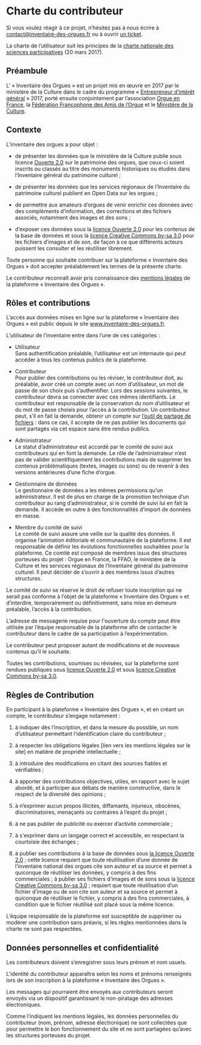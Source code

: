 # Charte du contributeur

Si vous voulez réagir à ce projet, n’hésitez pas à nous écrire à
<contact@inventaire-des-orgues.fr> ou à ouvrir [un
ticket](https://git.inventaire-des-orgues.fr/bzg/ido-docs/issues).


La charte de l’utilisateur suit les principes de la [charte nationale
des sciences
participatives](https://inra-dam-front-resources-cdn.brainsonic.com/ressources/afile/403674-cf7ac-resource-charte-francaise-des-sciences-et-recherches-participatives.pdf)
(20 mars 2017).

## Préambule

L' « Inventaire des Orgues » est un projet mis en œuvre en 2017 par le ministère de la Culture dans le cadre du programme
« [Entrepreneur d’intérêt
général](https://entrepreneur-interet-general.etalab.gouv.fr/) » 2017,
porté ensuite conjointement par l’association [Orgue en
France](http://www.orgue-en-france.org/), la [Fédération Francophone des
Amis de l’Orgue](http://www.ffao.com) et le [Ministère de la
Culture](http://www.culturecommunication.gouv.fr/).

## Contexte

L’inventaire des orgues a pour objet :

  - de présenter les données que le ministère de la Culture publie sous
    licence
    [Ouverte 2.0](https://www.etalab.gouv.fr/wp-content/uploads/2017/04/ETALAB-Licence-Ouverte-v2.0.pdf)
    sur le patrimoine des orgues, que ceux-ci soient inscrits ou classés
    au titre des monuments historiques ou étudiés dans l’Inventaire
    général du patrimoine culturel ;

  - de présenter les données que les services régionaux de l’Inventaire
    du patrimoine culturel publient en Open Data sur les orgues ;

  - de permettre aux amateurs d’orgues de venir enrichir ces données
    avec des compléments d’information, des corrections et des fichiers
    associés, notamment des images et des sons ;

  - d’exposer ces données sous la [licence
    Ouverte 2.0](https://www.etalab.gouv.fr/wp-content/uploads/2017/04/ETALAB-Licence-Ouverte-v2.0.pdf)
    pour les contenus de la base de données et sous la [licence Creative
    Commons
    by-sa 3.0](https://creativecommons.org/licenses/by-sa/3.0/fr/) pour
    les fichiers d’images et de son, de façon à ce que différents
    acteurs puissent les consulter et les réutiliser librement.

Toute personne qui souhaite contribuer sur la plateforme « Inventaire
des Orgues » doit accepter préalablement les termes de la présente
charte.

Le contributeur reconnaît avoir pris connaissance des [mentions
légales](mentions-legales.md) de la
plateforme « Inventaire des Orgues ».

## Rôles et contributions

L’accès aux données mises en ligne sur la plateforme « Inventaire des
Orgues » est public depuis le site www.inventaire-des-orgues.fr.

L’utilisateur de l’inventaire entre dans l’une de ces catégories :

  - Utilisateur  
    Sans authentification préalable, l’utilisateur est un internaute qui
    peut accéder à tous les contenus publics de la plateforme.

  - Contributeur  
    Pour publier des contributions ou les réviser, le contributeur doit,
    au préalable, avoir créé un compte avec un nom d’utilisateur, un mot
    de passe de son choix puis s’authentifier. Lors des sessions
    suivantes, le contributeur devra se connecter avec ces mêmes
    identifiants. Le contributeur est responsable de la conservation du
    nom d’utilisateur et du mot de passe choisis pour l’accès à la
    contribution. Un contributeur peut, s’il en fait la demande, obtenir
    un compte sur [l’outil de partage de
    fichiers](https://fichiers.inventaire-des-orgues.fr/) : dans ce cas,
    il accepte de ne pas publier les documents qui sont partagés via cet
    espace sans être rendus publics.

  - Administrateur  
    Le statut d’administrateur est accordé par le comité de suivi aux
    contributeurs qui en font la demande. Le rôle de l’administrateur
    n’est pas de valider scientifiquement les contributions mais de
    supprimer les contenus problématiques (textes, images ou sons) ou de
    revenir à des versions antérieures d’une fiche d’orgue.

  - Gestionnaire de données  
    Le gestionnaire de données a les mêmes permissions qu’un
    administrateur. Il est de plus en charge de la promotion technique
    d’un contributeur au rang d’administrateur, si le comité de suivi
    lui en fait la demande. Il accède en outre à des fonctionnalités
    d’import de données en masse.

  - Membre du comité de suivi  
    Le comité de suivi assure une veille sur la qualité des données. Il
    organise l’animation éditoriale et communautaire de la plateforme.
    Il est responsable de définir les évolutions fonctionnelles
    souhaitées pour la plateforme. Ce comité est composé de membres
    issus des structures porteuses du projet : Orgue en France, la FFAO,
    le ministère de la Culture et les services régionaux de l’Inventaire
    général du patrimoine culturel. Il peut décider de s’ouvrir à des
    membres issus d’autres structures.

Le comité de suivi se réserve le droit de refuser toute inscription qui
ne serait pas conforme à l’objet de la plateforme « Inventaire des
Orgues » et d’interdire, temporairement ou définitivement, sans mise en
demeure préalable, l’accès à la contribution.

L’adresse de messagerie requise pour l'ouverture du compte peut être
utilisée par l’équipe responsable de la plateforme afin de contacter le
contributeur dans le cadre de sa participation à l’expérimentation.

Le contributeur peut proposer autant de modifications et de nouveaux
contenus qu’il le souhaite.

Toutes les contributions, soumises ou révisées, sur la plateforme sont
rendues publiques sous [licence
Ouverte 2.0](https://www.etalab.gouv.fr/wp-content/uploads/2017/04/ETALAB-Licence-Ouverte-v2.0.pdf)
et sous [licence Creative Commons
by-sa 3.0](https://creativecommons.org/licenses/by-sa/3.0/fr/).

## Règles de Contribution

En participant à la plateforme « Inventaire des Orgues », et en créant
un compte, le contributeur s’engage notamment :

1.  à indiquer dès l’inscription, et dans la mesure du possible, un nom
    d’utilisateur permettant l’identification claire du contributeur ;

2.  à respecter les obligations légales \[lien vers les mentions légales
    sur le site\] en matière de propriété intellectuelle ;

3.  à introduire des modifications en citant des sources fiables et
    vérifiables ;

4.  à apporter des contributions objectives, utiles, en rapport avec le
    sujet abordé, et à participer aux débats de manière constructive,
    dans le respect de la diversité des opinions ;

5.  à n’exprimer aucun propos illicites, diffamants, injurieux,
    obscènes, discriminatoires, menaçants ou contraires à l’esprit du
    projet ;

6.  à ne pas publier de publicité ou exercer d’activité commerciale ;

7.  à s'exprimer dans un langage correct et accessible, en respectant la
    courtoisie des échanges ;

8.  à publier ses contributions à la base de données sous [la licence
    Ouverte 2.0](https://www.etalab.gouv.fr/wp-content/uploads/2017/04/ETALAB-Licence-Ouverte-v2.0.pdf) ;
    cette licence requiert que toute réutilisation d’une donnée de
    l’inventaire national des orgues cite son auteur et sa source et
    permet à quiconque de réutiliser les données, y compris à des fins
    commerciales ; à publier ses fichiers d’images et de sons sous la
    [licence Creative Commons
    by-sa 3.0](https://creativecommons.org/licenses/by-sa/3.0/fr/) ;
    requiert que toute réutilisation d’un fichier d’image ou de son cite
    son auteur et sa source et permet à quiconque de réutiliser le
    fichier, y compris à des fins commerciales, à condition que le
    fichier réutilisé soit placé sous la même licence.

L’équipe responsable de la plateforme est susceptible de supprimer ou
modérer une contribution sans préavis, si les règles mentionnées dans la
charte ne sont pas respectées.

## Données personnelles et confidentialité

Les contributeurs doivent s’enregistrer sous leurs prénom et nom usuels.

L’identité du contributeur apparaîtra selon les noms et prénoms
renseignés lors de son inscription à la plateforme « Inventaire des
Orgues ».

Les messages qui pourraient être envoyés aux contributeurs seront
envoyés via un dispositif garantissant le non-piratage des adresses
électroniques.

Comme l’indiquent les mentions légales, les données personnelles du
contributeur (nom, prénom, adresse électronique) ne sont collectées que
pour permettre le bon fonctionnement du site et ne sont partagées
qu’avec les structures porteuses du projet.
